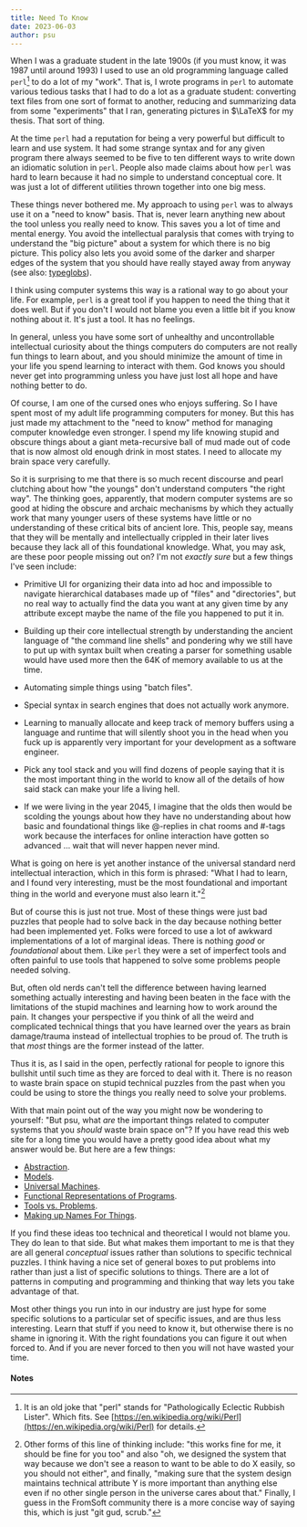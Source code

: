 ```yaml
---
title: Need To Know
date: 2023-06-03
author: psu
---
```


When I was a graduate student in the late 1900s (if you must know, it was 1987 until
around 1993) I used to use an old programming language called `perl`[^1] to do a lot of my
"work". That is, I wrote programs in <code>perl</code> to automate various tedious tasks
that I had to do a lot as a graduate student: converting text files from one sort of
format to another, reducing and summarizing data from some "experiments" that I ran,
generating pictures in $\LaTeX$ for my thesis. That sort of thing.

At the time `perl` had a reputation for being a very powerful but difficult to learn and
use system. It had some strange syntax and for any given program there always seemed to be
five to ten different ways to write down an idiomatic solution in `perl`. People also made
claims about how `perl` was hard to learn because it had no simple to understand
conceptual core. It was just a lot of different utilities thrown together into one big
mess.

These things never bothered me. My approach to using `perl` was to always use it on a
"need to know" basis. That is, never learn anything new about the tool unless you really
need to know. This saves you a lot of time and mental energy. You avoid the intellectual
paralysis that comes with trying to understand the "big picture" about a system for which
there is no big picture. This policy also lets you avoid some of the darker and sharper
edges of the system that you should have really stayed away from anyway (see also:
[typeglobs](https://en.wikipedia.org/wiki/Perl_language_structure#Typeglob_values)).

I think using computer systems this way is a rational way to go about your life. For
example, `perl` is a great tool if you happen to need the thing that it does well. But if
you don't I would not blame you even a little bit if you know nothing about it. It's just
a tool. It has no feelings.

In general, unless you have some sort of unhealthy and uncontrollable intellectual
curiosity about the things computers do computers are not really fun things to learn
about, and you should minimize the amount of time in your life you spend learning to
interact with them. God knows you should never get into programming unless you have just
lost all hope and have nothing better to do.

Of course, I am one of the cursed ones who enjoys suffering. So I have spent most of my
adult life programming computers for money. But this has just made my attachment to the
"need to know" method for managing computer knowledge even stronger. I spend my life
knowing stupid and obscure things about a giant meta-recursive ball of mud made out of
code that is now almost old enough drink in most states. I need to allocate my brain space
very carefully.

So it is surprising to me that there is so much recent discourse and pearl clutching about
how "the youngs" don't understand computers "the right way". The thinking goes,
apparently, that modern computer systems are so good at hiding the obscure and archaic
mechanisms by which they actually work that many younger users of these systems have
little or no understanding of these critical bits of ancient lore. This, people say, means
that they will be mentally and intellectually crippled in their later lives because they
lack all of this foundational knowledge. What, you may ask, are these poor people missing
out on? I'm not _exactly sure_ but a few things I've seen include:

- Primitive UI for organizing their data into ad hoc and impossible to navigate
  hierarchical databases made up of "files" and "directories", but no real way to actually
  find the data you want at any given time by any attribute except maybe the name of the
  file you happened to put it in.

- Building up their core intellectual strength by understanding the ancient language of
  "the command line shells" and pondering why we still have to put up with syntax built
  when creating a parser for something usable would have used more then the 64K of memory
  available to us at the time.

- Automating simple things using "batch files".

- Special syntax in search engines that does not actually work anymore.

- Learning to manually allocate and keep track of memory buffers using a language and
  runtime that will silently shoot you in the head when you fuck up is apparently very
  important for your development as a software engineer.
  
- Pick any tool stack and you will find dozens of people saying that it is the most
  important thing in the world to know all of the details of how said stack can make your
  life a living hell.

- If we were living in the year 2045, I imagine that the olds then would be scolding the
  youngs about how they have no understanding about how basic and foundational things like
  @-replies in chat rooms and #-tags work because the interfaces for online interaction
  have gotten so advanced ... wait that will never happen never mind.

What is going on here is yet another instance of the universal standard nerd intellectual
interaction, which in this form is phrased: "What I had to learn, and I found very
interesting, must be the most foundational and important thing in the world and everyone
must also learn it."[^2]

But of course this is just not true. Most of these things were just bad puzzles that
people had to solve back in the day because nothing better had been implemented yet. Folks
were forced to use a lot of awkward implementations of a lot of marginal ideas. There is
nothing _good_ or _foundational_ about them. Like `perl` they were a set of imperfect
tools and often painful to use tools that happened to solve some problems people needed
solving. 

But, often old nerds can't tell the difference between having learned something actually
interesting and having been beaten in the face with the limitations of the stupid machines
and learning how to work around the pain. It changes your perspective if you think of all
the weird and complicated technical things that you have learned over the years as brain
damage/trauma instead of intellectual trophies to be proud of. The truth is that _most_
things are the former instead of the latter.

Thus it is, as I said in the open, perfectly rational for people to ignore this bullshit until
such time as they are forced to deal with it. There is no reason to waste brain space on
stupid technical puzzles from the past when you could be using to store the things you
really need to solve your problems.

With that main point out of the way you might now be wondering to yourself: "But psu, what
_are_ the important things related to computer systems that you _should_ waste brain
space on"? If you have read this web site for a long time you would have a pretty good
idea about what my answer would be. But here are a few things:

- [Abstraction](https://mutable-states.com/the-abstraction-distraction-part-1.html).
- [Models](https://mutable-states.com/software-models-and-hello-world.html).
- [Universal Machines](https://mutable-states.com/turing-complete.html).
- [Functional Representations of
  Programs](https://mutable-states.com/the-ultimate-goto.html).
- [Tools vs. Problems](https://mutable-states.com/what-programming-languages-say.html).
- [Making up Names For Things](https://mutable-states.com/what-computers-do.html).

If you find these ideas too technical and theoretical I would not blame you. They do lean
to that side. But what makes them important to me is that they are all general
_conceptual_ issues rather than solutions to specific technical puzzles. I think having a
nice set of general boxes to put problems into rather than just a list of specific
solutions to things. There are a lot of patterns in computing and programming and thinking
that way lets you take advantage of that.

Most other things you run into in our industry are just hype for some specific solutions
to a particular set of specific issues, and are thus less interesting. Learn that stuff if
you need to know it, but otherwise there is no shame in ignoring it. With the right
foundations you can figure it out when forced to. And if you are never forced to then you
will not have wasted your time.

#### Notes

[^1]: It is an old joke that "perl" stands for "Pathologically Eclectic Rubbish Lister".
    Which fits. See
    [https://en.wikipedia.org/wiki/Perl](https://en.wikipedia.org/wiki/Perl) for details.
    
[^2]: Other forms of this line of thinking include: "this works fine for me, it should be fine
for you too" and also "oh, we designed the system that way because we don't see a reason
to want to be able to do X easily, so you should not either", and finally, "making sure
that the system design maintains technical attribute Y is more important than anything
else even if no other single person in the universe cares about that." Finally, I guess in
the FromSoft community there is a more concise way of saying this, which is just "git gud,
scrub."